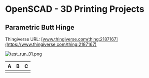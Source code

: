 # OpenSCAD - 3D Printing Projects

## Parametric Butt Hinge
Thingiverse URL: [www.thingiverse.com/thing:2187167](https://www.thingiverse.com/thing:2187167)

![test_run_01.png](images/test_run_01.png)


| A | B | C |
| ---- | ---- | ---- |
|      |      |      |


  
